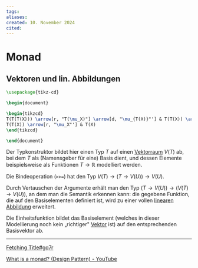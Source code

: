 ```yaml
---
tags: 
aliases: 
created: 10. November 2024
cited:
---
```


# Monad



## Vektoren und lin. Abbildungen

```tikz
\usepackage{tikz-cd}

\begin{document}

\begin{tikzcd}
T(T(T(X))) \arrow[r, "T(\mu_X)"] \arrow[d, "\mu_{T(X)}"'] & T(T(X)) \arrow[d, "\mu_X"] \\
T(T(X)) \arrow[r, "\mu_X"'] & T(X)
\end{tikzcd}

\end{document}
```

Der Typkonstruktor bildet hier einen Typ $T$ auf einen [Vektorraum](../Mathematik/Algebra/Vektorraum.md) $V(T)$ ab, bei dem $T$ als (Namensgeber für eine) Basis dient, und dessen Elemente beispielsweise als Funktionen $T \rightarrow \mathbb{R}$ modelliert werden.

Die Bindeoperation (`>>=`) hat den Typ $V(T) \rightarrow(T \rightarrow V(U)) \rightarrow V(U)$.

Durch Vertauschen der Argumente erhält man den Typ $(T \rightarrow V(U)) \rightarrow(V(T) \rightarrow V(U))$, an dem man die Semantik erkennen kann: die gegebene Funktion, die auf den Basiselementen definiert ist, wird zu einer vollen [linearen Abbildung](../Mathematik/Algebra/Lineare%20Abbildungen.md) erweitert.

Die Einheitsfunktion bildet das Basiselement (welches in dieser Modellierung noch kein „richtiger" [Vektor](../Mathematik/Analysis/Vektor.md) ist) auf den entsprechenden Basisvektor ab.

---

[Fetching Title#gq7r](https://www.youtube.com/watch?v=C2w45qRc3aU&t=365s)

[What is a monad? (Design Pattern) - YouTube](https://www.youtube.com/watch?v=VgA4wCaxp-Q)
